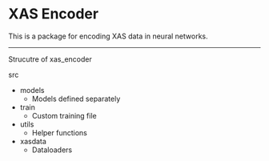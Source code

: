 # XAS Encoder

This is a package for encoding XAS data in neural networks.


---

Strucutre of xas_encoder

src
- models
   - Models defined separately
- train
    - Custom training file
- utils
    - Helper functions
- xasdata
    - Dataloaders
    

[//]: <> ( What should be a good and intuitive way to organize it? Like a tutorial? Or like a package? )



